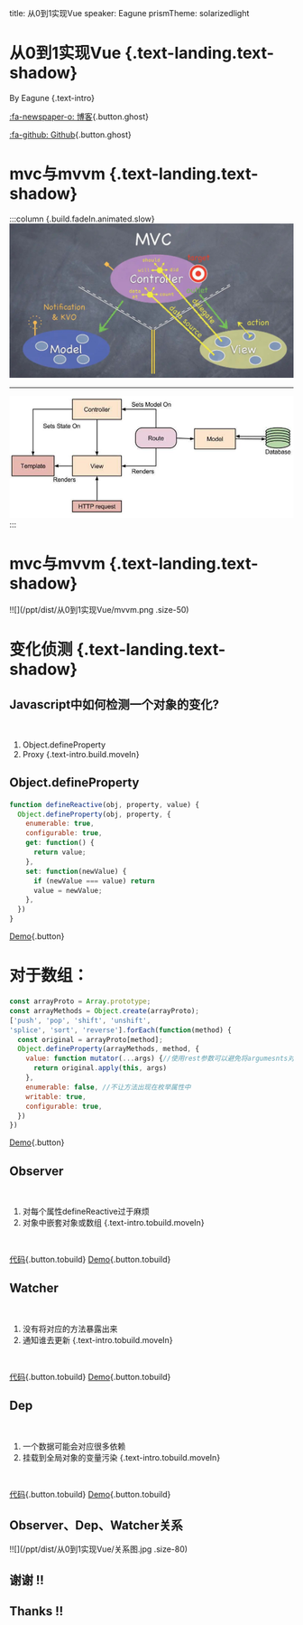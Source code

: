 title: 从0到1实现Vue
speaker: Eagune
prismTheme: solarizedlight



<slide class="bg-black-blue aligncenter" image="https://source.unsplash.com/C1HhAQrbykQ/ .dark">

# 从0到1实现Vue {.text-landing.text-shadow}

By Eagune {.text-intro}

[:fa-newspaper-o: 博客](https://eagune.github.io/categories/Vue%E6%B7%B1%E5%85%A5%E7%90%86%E8%A7%A3){.button.ghost}

[:fa-github: Github](https://github.com/Eagune/eagune.github.io){.button.ghost}

<slide class="bg-black-blue aligncenter" image="https://source.unsplash.com/C1HhAQrbykQ/ .dark">

# mvc与mvvm {.text-landing.text-shadow}

:::column {.build.fadeIn.animated.slow}
![](/ppt/dist/从0到1实现Vue/MVC.jpg)

---
![](/ppt/dist/从0到1实现Vue/ember_archi.jpg)
:::

<slide class="bg-black-blue aligncenter" image="https://source.unsplash.com/C1HhAQrbykQ/ .dark">

# mvc与mvvm {.text-landing.text-shadow}

!![](/ppt/dist/从0到1实现Vue/mvvm.png .size-50)

<slide class="bg-black-blue aligncenter" image="https://source.unsplash.com/C1HhAQrbykQ/ .dark">

# 变化侦测 {.text-landing.text-shadow}

<slide :class="size-50">

## **Javascript中如何检测一个对象的变化?**

` `

1. Object.defineProperty
2. Proxy
{.text-intro.build.moveIn}

<slide :class="size-50">

## **Object.defineProperty**

``` javascript
function defineReactive(obj, property, value) {
  Object.defineProperty(obj, property, {
    enumerable: true,
    configurable: true,
    get: function() {
      return value;
    },
    set: function(newValue) {
      if (newValue === value) return
      value = newValue;
    },
  })
}
```

[Demo](https://eagune.github.io/demo/vue深入理解/Vue中变化侦测的原理1.html){.button}

<slide :class="size-50">

# 对于数组：

``` javascript
const arrayProto = Array.prototype;
const arrayMethods = Object.create(arrayProto);
['push', 'pop', 'shift', 'unshift',
'splice', 'sort', 'reverse'].forEach(function(method) {
  const original = arrayProto[method];
  Object.defineProperty(arrayMethods, method, {
    value: function mutator(...args) {//使用rest参数可以避免将argumesnts对象转换为数组
      return original.apply(this, args)
    },
    enumerable: false, //不让方法出现在枚举属性中
    writable: true,
    configurable: true,
  })
})
```

[Demo](https://eagune.github.io/demo/vue深入理解/Vue中变化侦测的原理2.html){.button}

<slide :class="size-50">

## Observer

` `

1. 对每个属性defineReactive过于麻烦
2. 对象中嵌套对象或数组
{.text-intro.tobuild.moveIn}

` `

[代码](https://eagune.github.io/vue深入理解/Observer将数据对象变成响应式){.button.tobuild}
[Demo](https://eagune.github.io/demo/vue深入理解/Observer将数据对象变成响应式.html){.button.tobuild}

<slide :class="size-50">

## Watcher

` `

1. 没有将对应的方法暴露出来
2. 通知谁去更新
{.text-intro.tobuild.moveIn}

` `

[代码](https://eagune.github.io/vue深入理解/Watcher依赖数据的对象){.button.tobuild}
[Demo](https://eagune.github.io/demo/vue深入理解/Watcher依赖数据的对象.html){.button.tobuild}

<slide :class="size-50">

## Dep

` `

1. 一个数据可能会对应很多依赖
2. 挂载到全局对象的变量污染
{.text-intro.tobuild.moveIn}

` `

[代码](https://eagune.github.io/vue深入理解/Dep依赖收集){.button.tobuild}
[Demo](https://eagune.github.io/demo/vue深入理解/Dep依赖收集.html){.button.tobuild}

<slide class="bg-black-blue aligncenter" image="https://source.unsplash.com/C1HhAQrbykQ/ .dark">

## Observer、Dep、Watcher关系

!![](/ppt/dist/从0到1实现Vue/关系图.jpg .size-80)

<slide class="bg-black-blue aligncenter" image="https://source.unsplash.com/C1HhAQrbykQ/ .dark">

## 谢谢 !!
## Thanks !!